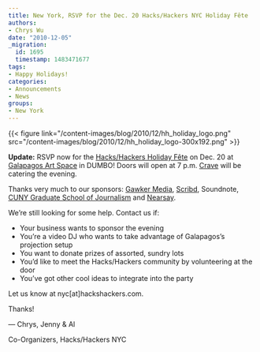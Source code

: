 ```yaml
---
title: New York, RSVP for the Dec. 20 Hacks/Hackers NYC Holiday Fête
authors:
- Chrys Wu
date: "2010-12-05"
_migration:
  id: 1695
  timestamp: 1483471677
tags:
- Happy Holidays!
categories:
- Announcements
- News
groups:
- New York
---
```


{{< figure link="/content-images/blog/2010/12/hh\_holiday\_logo.png" src="/content-images/blog/2010/12/hh\_holiday\_logo-300x192.png" >}}

**Update:** RSVP now for the [Hacks/Hackers Holiday Fête][1] on Dec. 20 at [Galapagos Art Space][2] in DUMBO! Doors will open at 7 p.m. [Crave][3] will be catering the evening.

Thanks very much to our sponsors: [Gawker Media][4], [Scribd][5], <a>Soundnote</a>, [CUNY Graduate School of Journalism][6] and [Nearsay][7].

We&#8217;re still looking for some help. Contact us if:

  * Your business wants to sponsor the evening
  * You&#8217;re a video DJ who wants to take advantage of Galapagos&#8217;s projection setup
  * You want to donate prizes of assorted, sundry lots
  * You&#8217;d like to meet the Hacks/Hackers community by volunteering at the door
  * You&#8217;ve got other cool ideas to integrate into the party

Let us know at nyc[at]hackshackers.com.

Thanks!

— Chrys, Jenny & Al

Co-Organizers, Hacks/Hackers NYC

 [1]: http://hackshackers.com/nycholidayfete
 [2]: http://galapagosartspace.com
 [3]: http://www.cravecateringny.com/main.shtml
 [4]: http://gawker.com/
 [5]: http://scribd.com
 [6]: http://www.journalism.cuny.edu/
 [7]: http://newyork.nearsay.com/
